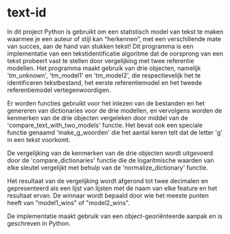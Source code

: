 # text-id
In dit project Python is gebruikt om een statistisch model van tekst te maken waarmee je een auteur of stijl kan “herkennen”, met een verschillende mate van succes, aan de hand van stukken tekst!
Dit programma is een implementatie van een tekstidentificatie algoritme dat de oorsprong van een tekst probeert vast te stellen door vergelijking met twee referentie modellen. Het programma maakt gebruik van drie objecten, namelijk 'tm_unknown', 'tm_model1' en 'tm_model2', die respectievelijk het te identificeren tekstbestand, het eerste referentiemodel en het tweede referentiemodel vertegenwoordigen.

Er worden functies gebruikt voor het inlezen van de bestanden en het genereren van dictionaries voor de drie modellen, en vervolgens worden de kenmerken van de drie objecten vergeleken door middel van de 'compare_text_with_two_models' functie. Het bevat ook een speciale functie genaamd 'make_g_woorden' die het aantal keren telt dat de letter 'g' in een tekst voorkomt.

De vergelijking van de kenmerken van de drie objecten wordt uitgevoerd door de 'compare_dictionaries' functie die de logaritmische waarden van elke sleutel vergelijkt met behulp van de 'normalize_dictionary' functie.

Het resultaat van de vergelijking wordt afgerond tot twee decimalen en gepresenteerd als een lijst van lijsten met de naam van elke feature en het resultaat ervan. De winnaar wordt bepaald door wie het meeste punten heeft van "model1_wins" of "model2_wins".

De implementatie maakt gebruik van een object-georiënteerde aanpak en is geschreven in Python.



